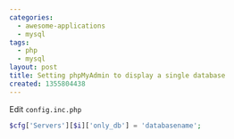 ```yaml
---
categories:
  - awesome-applications
  - mysql
tags:
  - php
  - mysql
layout: post
title: Setting phpMyAdmin to display a single database
created: 1355804438
---
```


Edit `config.inc.php`

```php
$cfg['Servers'][$i]['only_db'] = 'databasename';
```

